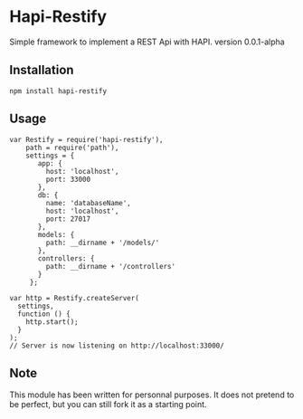 Hapi-Restify
=================

Simple framework to implement a REST Api with HAPI.
version 0.0.1-alpha

## Installation
```
npm install hapi-restify
```

## Usage
```
var Restify = require('hapi-restify'),
    path = require('path'),
    settings = {
       app: {
         host: 'localhost',
         port: 33000
       },
       db: {
         name: 'databaseName',
         host: 'localhost',
         port: 27017
       },
       models: {
         path: __dirname + '/models/'
       },
       controllers: {
         path: __dirname + '/controllers'
       }
     };

var http = Restify.createServer(
  settings,
  function () {
    http.start();
  }
);
// Server is now listening on http://localhost:33000/
```

## Note
This module has been written for personnal purposes.
It does not pretend to be perfect, but you can still fork it as a starting point.